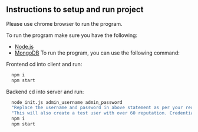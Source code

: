 ## Instructions to setup and run project

Please use chrome browser to run the program.

To run the program make sure you have the following:

- [Node.js](https://nodejs.org/en/download/)
- [MongoDB](https://www.mongodb.com/try/download/community)
To run the program, you can use the following command:
  
 Frontend
 cd into client and run:

  ```sh
    npm i
    npm start
  ```
Backend
cd into server and run:

  ```sh
    node init.js admin_username admin_password
    "Replace the username and password in above statement as per your requirement. default email for login would be admin@example.com"
    "This will also create a test user with over 60 reputation. Credentials: email: test@example.com password: testpassword"
    npm i
    npm start
  ```